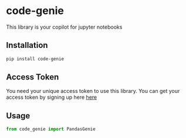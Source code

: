 # code-genie
This library is your copilot for jupyter notebooks

## Installation

```bash
pip install code-genie
```

## Access Token
You need your unique access token to use this library. You can get your access token
by signing up here [here](https://dodie819.preview.softr.app/?t=1682342288534)

## Usage

```python
from code_genie import PandasGenie

```
